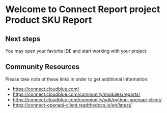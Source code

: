 # Welcome to Connect Report project Product SKU Report

## Next steps

You may open your favorite IDE and start working with your project.


## Community Resources

Please take note of these links in order to get additional information:

* https://connect.cloudblue.com/
* https://connect.cloudblue.com/community/modules/reports/
* https://connect.cloudblue.com/community/sdk/python-openapi-client/
* https://connect-openapi-client.readthedocs.io/en/latest/
